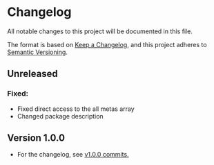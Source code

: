 # Changelog

All notable changes to this project will be documented in this file.

The format is based on [Keep a Changelog](https://keepachangelog.com/en/1.1.0/),
and this project adheres to [Semantic Versioning](https://semver.org/spec/v2.0.0.html).

## Unreleased
### Fixed:
* Fixed direct access to the all metas array
* Changed package description

## Version 1.0.0
* For the changelog, see [v1.0.0 commits.](https://github.com/stbestichhh/stlib-guard/commits/v1.0.0/)
